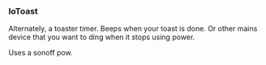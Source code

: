 ### IoToast ###

Alternately, a toaster timer.
Beeps when your toast is done. Or other mains device that you want to ding when it stops using power.

Uses a sonoff pow.
